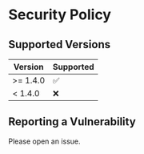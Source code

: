 # Security Policy

## Supported Versions

| Version  | Supported          |
| -------- | ------------------ |
| >= 1.4.0 | :white_check_mark: |
| < 1.4.0  | :x:                |

## Reporting a Vulnerability

Please open an issue.

